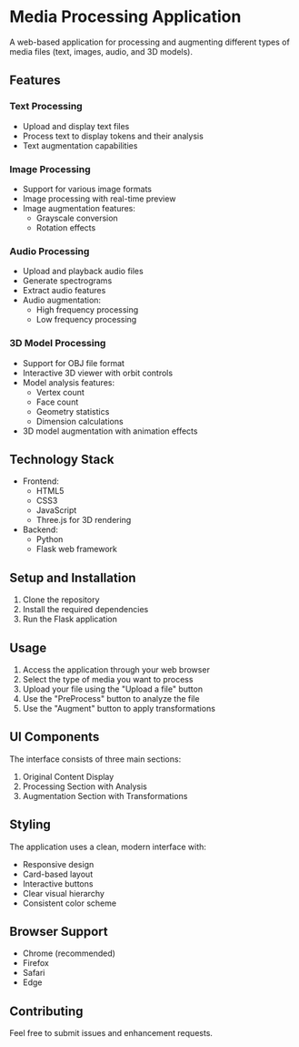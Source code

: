 # Media Processing Application

A web-based application for processing and augmenting different types of media files (text, images, audio, and 3D models).

## Features

### Text Processing
- Upload and display text files
- Process text to display tokens and their analysis
- Text augmentation capabilities

### Image Processing
- Support for various image formats
- Image processing with real-time preview
- Image augmentation features:
  - Grayscale conversion
  - Rotation effects

### Audio Processing
- Upload and playback audio files
- Generate spectrograms
- Extract audio features
- Audio augmentation:
  - High frequency processing
  - Low frequency processing

### 3D Model Processing
- Support for OBJ file format
- Interactive 3D viewer with orbit controls
- Model analysis features:
  - Vertex count
  - Face count
  - Geometry statistics
  - Dimension calculations
- 3D model augmentation with animation effects

## Technology Stack

- Frontend:
  - HTML5
  - CSS3
  - JavaScript
  - Three.js for 3D rendering
- Backend:
  - Python
  - Flask web framework

## Setup and Installation

1. Clone the repository
2. Install the required dependencies
3. Run the Flask application

## Usage

1. Access the application through your web browser
2. Select the type of media you want to process
3. Upload your file using the "Upload a file" button
4. Use the "PreProcess" button to analyze the file
5. Use the "Augment" button to apply transformations

## UI Components

The interface consists of three main sections:
1. Original Content Display
2. Processing Section with Analysis
3. Augmentation Section with Transformations

## Styling

The application uses a clean, modern interface with:
- Responsive design
- Card-based layout
- Interactive buttons
- Clear visual hierarchy
- Consistent color scheme

## Browser Support

- Chrome (recommended)
- Firefox
- Safari
- Edge

## Contributing

Feel free to submit issues and enhancement requests.
